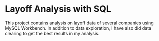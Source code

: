 # Layoff Analysis with SQL

This project contains analysis on layoff data of several companies using MySQL Workbench. In addition to data exploration, I have also did data clearing to get the best results in my analysis.
